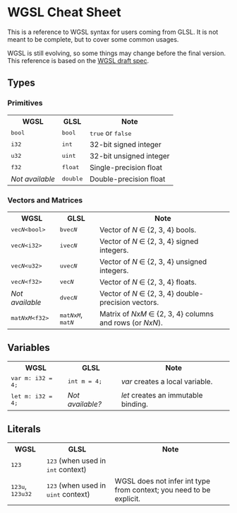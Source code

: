 # WGSL Cheat Sheet

This is a reference to WGSL syntax for users coming from GLSL. It is not meant to be complete, but to cover some common usages.

WGSL is still evolving, so some things may change before the final version. This reference is based on the [WGSL draft spec](https://www.w3.org/TR/WGSL/).

## Types

### Primitives

<table>
  <tr>
    <th>WGSL</th>
    <th>GLSL</th>
    <th>Note</th>
  </tr>
  <tr>
    <td><samp>bool</samp></td>
    <td><samp>bool</samp></td>
    <td><samp>true</samp> or <samp>false</samp></td>
  </tr>
  <tr>
    <td><samp>i32</samp></td>
    <td><samp>int</samp></td>
    <td>32-bit signed integer</td>
  </tr>
  <tr>
    <td><samp>u32</samp></td>
    <td><samp>uint</samp></td>
    <td>32-bit unsigned integer</td>
  </tr>
  <tr>
    <td><samp>f32</samp></td>
    <td><samp>float</samp></td>
    <td>Single-precision float</td>
  </tr>
  <tr>
    <td><em>Not available</em></td>
    <td><samp>double</samp></td>
    <td>Double-precision float</td>
  </tr>
</table>

### Vectors and Matrices

<table>
  <tr>
    <th>WGSL</th>
    <th>GLSL</th>
    <th>Note</th>
  </tr>
  <tr>
    <td><samp>vec<em>N</em>&lt;bool&gt;</samp></td>
    <td><samp>bvec<em>N</em></samp></td>
    <td>Vector of <em>N</em> ∈ {2, 3, 4} bools.</td>
  </tr>
  <tr>
    <td><samp>vec<em>N</em>&lt;i32&gt;</samp></td>
    <td><samp>ivec<em>N</em></samp></td>
    <td>Vector of <em>N</em> ∈ {2, 3, 4} signed integers.</td>
  </tr>
  <tr>
    <td><samp>vec<em>N</em>&lt;u32&gt;</samp></td>
    <td><samp>uvec<em>N</em></samp></td>
    <td>Vector of <em>N</em> ∈ {2, 3, 4} unsigned integers.</td>
  </tr>
  <tr>
    <td><samp>vec<em>N</em>&lt;f32&gt;</samp></td>
    <td><samp>vec<em>N</em></samp></td>
    <td>Vector of <em>N</em> ∈ {2, 3, 4} floats.</td>
  </tr>
  <tr>
    <td><em>Not available</em></td>
    <td><samp>dvec<em>N</em></samp></td>
    <td>Vector of <em>N</em> ∈ {2, 3, 4} double-precision vectors.</td>
  </tr>
  <tr>
    <td><samp>mat<em>N</em>x<em>M</em>&lt;f32&gt;</samp></td>
    <td><samp>mat<em>N</em>x<em>M</em></samp>, <samp>mat<em>N</em></samp></td>
    <td>Matrix of <em>NxM</em> ∈ {2, 3, 4} columns and rows (or <em>NxN</em>).</td>
  </tr>
</table>

## Variables

<table>
  <tr>
    <th>WGSL</th>
    <th>GLSL</th>
    <th>Note</th>
  </tr>
  <tr>
    <td><samp>var m: i32 = 4;</samp></td>
    <td><samp>int m = 4;</samp></td>
    <td><em>var</em> creates a local variable.</td>
  </tr>
  <tr>
    <td><samp>let m: i32 = 4;</samp></td>
    <td><em>Not available?</em></td>
    <td><em>let</em> creates an immutable binding.</td>
  </tr>
</table>

## Literals

<table>
  <tr>
    <th>WGSL</th>
    <th>GLSL</th>
    <th>Note</th>
  </tr>
  <tr>
    <td><samp>123</samp></td>
    <td><samp>123</samp> (when used in <samp>int</samp> context)</td>
    <td></td>
  </tr>
  <tr>
    <td><samp>123u</samp>, <samp>123u32</samp></td>
    <td><samp>123</samp> (when used in <samp>uint</samp> context)</td>
    <td>WGSL does not infer int type from context; you need to be explicit.</td>
  </tr>
</table>
